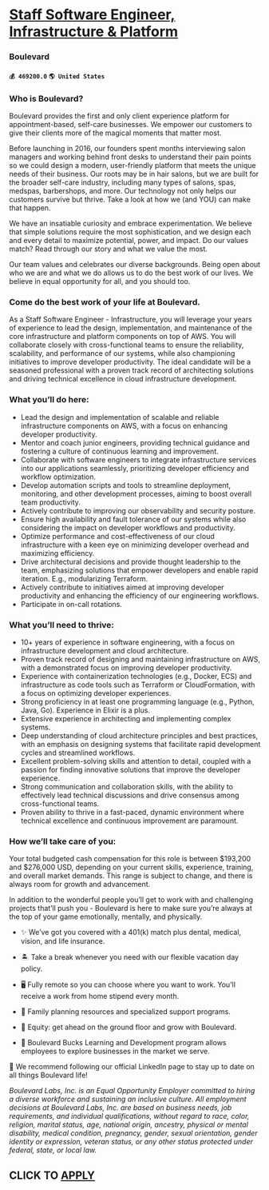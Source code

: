# [Staff Software Engineer, Infrastructure & Platform](https://www.remotewlb.com/apply/staff-software-engineer-infrastructure-platform-69831)  
### Boulevard  
#### `💰 469200.0` `🌎 United States`  

### Who is Boulevard?

Boulevard provides the first and only client experience platform for appointment-based, self-care businesses. We empower our customers to give their clients more of the magical moments that matter most.

Before launching in 2016, our founders spent months interviewing salon managers and working behind front desks to understand their pain points so we could design a modern, user-friendly platform that meets the unique needs of their business. Our roots may be in hair salons, but we are built for the broader self-care industry, including many types of salons, spas, medspas, barbershops, and more. Our technology not only helps our customers survive but thrive. Take a look at how we (and YOU) can make that happen.

We have an insatiable curiosity and embrace experimentation. We believe that simple solutions require the most sophistication, and we design each and every detail to maximize potential, power, and impact. Do our values match? Read through our story and what we value the most.

Our team values and celebrates our diverse backgrounds. Being open about who we are and what we do allows us to do the best work of our lives. We believe in equal opportunity for all, and you should too.

### Come do the best work of your life at Boulevard.

As a Staff Software Engineer - Infrastructure, you will leverage your years of experience to lead the design, implementation, and maintenance of the core infrastructure and platform components on top of AWS. You will collaborate closely with cross-functional teams to ensure the reliability, scalability, and performance of our systems, while also championing initiatives to improve developer productivity. The ideal candidate will be a seasoned professional with a proven track record of architecting solutions and driving technical excellence in cloud infrastructure development.

### What you’ll do here:

  * Lead the design and implementation of scalable and reliable infrastructure components on AWS, with a focus on enhancing developer productivity.
  * Mentor and coach junior engineers, providing technical guidance and fostering a culture of continuous learning and improvement.
  * Collaborate with software engineers to integrate infrastructure services into our applications seamlessly, prioritizing developer efficiency and workflow optimization.
  * Develop automation scripts and tools to streamline deployment, monitoring, and other development processes, aiming to boost overall team productivity.
  * Actively contribute to improving our observability and security posture.
  * Ensure high availability and fault tolerance of our systems while also considering the impact on developer workflows and productivity.
  * Optimize performance and cost-effectiveness of our cloud infrastructure with a keen eye on minimizing developer overhead and maximizing efficiency.
  * Drive architectural decisions and provide thought leadership to the team, emphasizing solutions that empower developers and enable rapid iteration. E.g., modularizing Terraform.
  * Actively contribute to initiatives aimed at improving developer productivity and enhancing the efficiency of our engineering workflows.
  * Participate in on-call rotations.

### What you’ll need to thrive:

  * 10+ years of experience in software engineering, with a focus on infrastructure development and cloud architecture.
  * Proven track record of designing and maintaining infrastructure on AWS, with a demonstrated focus on improving developer productivity.
  * Experience with containerization technologies (e.g., Docker, ECS) and infrastructure as code tools such as Terraform or CloudFormation, with a focus on optimizing developer experiences.
  * Strong proficiency in at least one programming language (e.g., Python, Java, Go). Experience in Elixir is a plus.
  * Extensive experience in architecting and implementing complex systems.
  * Deep understanding of cloud architecture principles and best practices, with an emphasis on designing systems that facilitate rapid development cycles and streamlined workflows.
  * Excellent problem-solving skills and attention to detail, coupled with a passion for finding innovative solutions that improve the developer experience.
  * Strong communication and collaboration skills, with the ability to effectively lead technical discussions and drive consensus among cross-functional teams.
  * Proven ability to thrive in a fast-paced, dynamic environment where technical excellence and continuous improvement are paramount.

### How we’ll take care of you:

Your total budgeted cash compensation for this role is between $193,200 and $276,000 USD, depending on your current skills, experience, training, and overall market demands. This range is subject to change, and there is always room for growth and advancement.

In addition to the wonderful people you’ll get to work with and challenging projects that’ll push you - Boulevard is here to make sure you’re always at the top of your game emotionally, mentally, and physically.

  * ✨ We’ve got you covered with a 401(k) match plus dental, medical, vision, and life insurance. 

  * 🏝 Take a break whenever you need with our flexible vacation day policy. 

  * 🖥 Fully remote so you can choose where you want to work. You’ll receive a work from home stipend every month. 

  * 💚 Family planning resources and specialized support programs. 

  * 🔮 Equity: get ahead on the ground floor and grow with Boulevard. 

  * 💅 Boulevard Bucks Learning and Development program allows employees to explore businesses in the market we serve.

📲 We recommend following our official LinkedIn page to stay up to date on all things Boulevard life!

 _Boulevard Labs, Inc. is an Equal Opportunity Employer committed to hiring a diverse workforce and sustaining an inclusive culture. All employment decisions at Boulevard Labs, Inc. are based on business needs, job requirements, and individual qualifications, without regard to race, color, religion, marital status, age, national origin, ancestry, physical or mental disability, medical condition, pregnancy, gender, sexual orientation, gender identity or expression, veteran status, or any other status protected under federal, state, or local law._

  
## CLICK TO [APPLY](https://www.remotewlb.com/apply/staff-software-engineer-infrastructure-platform-69831)

